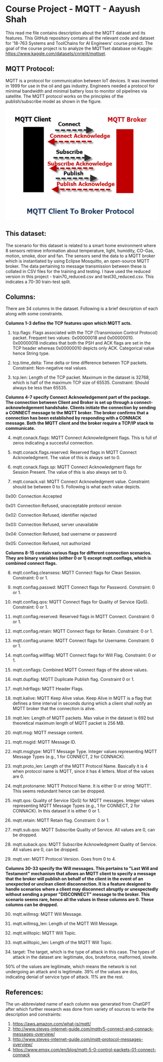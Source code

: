 # Course Project - MQTT - Aayush Shah

This read me file contains description about the MQTT dataset and its features. This GitHub repository contains all the relevant code and dataset for '18-763 Systems and ToolChains for AI Engineers' course project.
The goal of the course project is to analyze the MQTTset database on Kaggle: https://www.kaggle.com/datasets/cnrieiit/mqttset.

## MQTT Protocol:

MQTT is a protocol for communication between IoT devices. It was invented in 1999 for use in the oil and gas industry. Engineers needed a protocol for minimal bandwidth and minimal battery loss to monitor oil pipelines via satellite.
The MQTT protocol works on the principles of the publish/subscribe model as shown in the figure. 

![MQTT Communication](mqtt_comm.png)

## This dataset:

The scenario for this dataset is related to a smart home environment where 8 sensors retrieve information about temperature, light, humidity, CO-Gas, motion, smoke, door and fan. The sensors send the data to a MQTT broker which is instantiated by using Eclipse Mosquitto, an open-source MQTT broker.
The data pertaining to message transmission between these is collated in CSV files for the training and testing. I have used the reduced version in this project - train70_reduced.csv and test30_reduced.csv. This indicates a 70-30 train-test split. 

## Columns:

There are 34 columns in the dataset. Following is a brief description of each along with some constraints. 

**Columns 1-3 define the TCP features upon which MQTT acts.** 

1.	tcp.flags: Flags associated with the TCP (Transmission Control Protocol) packet. Frequent two values: 0x00000018 and 0x00000010. 0x00000018 indicates that both the PSH and ACK flags are set in the TCP header whereas 0x00000010 depicts only ACK. Categorical value hence String type. 

2.	tcp.time_delta: Time delta or time difference between TCP packets. Constraint: Non-negative real values.

3.	tcp.len: Length of the TCP packet. Maximum in the dataset is 32768, which is half of the maximum TCP size of 65535. Constraint: Should always be less than 65535.

**Columns 4-7 specify Connect Acknowledgement part of the package. The connection between Client and Broker is set up through a connect-acknowledgement handshake. Clients initiate the connection by sending a CONNECT message to the MQTT broker. The broker confirms that a connection has been established by responding with a CONNACK message. Both the MQTT client and the broker require a TCP/IP stack to communicate.**

4.	mqtt.conack.flags: MQTT Connect Acknowledgment flags. This is full of zeros indicating a succesful connection. 

5.	mqtt.conack.flags.reserved: Reserved flags in MQTT Connect Acknowledgment. The value of this is always set to 0. 

6.	mqtt.conack.flags.sp: MQTT Connect Acknowledgment flags for Session Present. The value of this is also always set to 0.

7.	mqtt.conack.val: MQTT Connect Acknowledgment value. Constraint: should be between 0 to 5. Following is what each value depicts. 

0x00: Connection Accepted

0x01: Connection Refused, unacceptable protocol version

0x02: Connection Refused, identifier rejected

0x03: Connection Refused, server unavailable

0x04: Connection Refused, bad username or password

0x05: Connection Refused, not authorized

**Columns 8-15 contain various flags for different connection scenarios. They are binary variables (either 0 or 1) except mqtt.conflags, which is combined connect flags.**

8.	mqtt.conflag.cleansess: MQTT Connect flags for Clean Session. Constraint: 0 or 1. 

9.	mqtt.conflag.passwd: MQTT Connect flags for Password. Constraint: 0 or 1. 

10.	mqtt.conflag.qos: MQTT Connect flags for Quality of Service (QoS). Constraint: 0 or 1. 

11.	mqtt.conflag.reserved: Reserved flags in MQTT Connect. Constraint: 0 or 1. 

12.	mqtt.conflag.retain: MQTT Connect flags for Retain. Constraint: 0 or 1. 

13.	mqtt.conflag.uname: MQTT Connect flags for Username. Constraint: 0 or 1. 

14.	mqtt.conflag.willflag: MQTT Connect flags for Will Flag. Constraint: 0 or 1. 

15.	mqtt.conflags: Combined MQTT Connect flags of the above values.

16.	mqtt.dupflag: MQTT Duplicate Publish flag. Constraint 0 or 1. 

17.	mqtt.hdrflags: MQTT Header Flags.

18.	mqtt.kalive: MQTT Keep Alive value. Keep Alive in MQTT is a flag that defines a time interval in seconds during which a client shall notify an MQTT broker that the connection is alive.

19.	mqtt.len: Length of MQTT packets. Max value in the dataset is 692 but theoretical maximum length of MQTT packet is 256 MB. 

20.	mqtt.msg: MQTT message content.

21.	mqtt.msgid: MQTT Message ID.

22.	mqtt.msgtype: MQTT Message Type. Integer values representing MQTT Message Types (e.g., 1 for CONNECT, 2 for CONNACK). 

23.	mqtt.proto_len: Length of the MQTT Protocol Name. Basically it is 4 when protocol name is MQTT, since it has 4 letters. Most of the values are 0.

24.	mqtt.protoname: MQTT Protocol Name. It is either 0 or string 'MQTT'. This seems redundant hence can be dropped. 

25.	mqtt.qos: Quality of Service (QoS) for MQTT messages. Integer values representing MQTT Message Types (e.g., 1 for CONNECT, 2 for CONNACK). In this dataset it is either 0 or 1.

26.	mqtt.retain: MQTT Retain flag. Constraint: 0 or 1. 

27.	mqtt.sub.qos: MQTT Subscribe Quality of Service. All values are 0, can be dropped.

28.	mqtt.suback.qos: MQTT Subscribe Acknowledgment Quality of Service. All values are 0, can be dropped. 

29.	mqtt.ver: MQTT Protocol Version. Goes from 0 to 4. 

**Columns 30-33 specify the Will messages. This pertains to "Last Will and Testament" mechanism that allows an MQTT client to specify a message that the broker will publish on behalf of the client in the event of an unexpected or unclean client disconnection. It is a feature designed to handle scenarios where a client may disconnect abruptly or unexpectedly without sending a proper "DISCONNECT" message to the broker.
This scenario seems rare, hence all the values in these columns are 0. These columns can be dropped.**

30.	mqtt.willmsg: MQTT Will Message.

31.	mqtt.willmsg_len: Length of the MQTT Will Message.

32.	mqtt.willtopic: MQTT Will Topic.

33.	mqtt.willtopic_len: Length of the MQTT Will Topic.

34.	target: The target, which is the type of attack in this case. The types of attack in the dataset are: legitimate, dos, bruteforce, malformed, slowite.

50% of the values are legitimate, which means the network is not undergoing an attack and is legitimate. 
39% of the values are dos, indicating denial of service type of attack. 
11% are the rest. 


## References: 
The un-abbreviated name of each column was generated from ChatGPT after which further research was done from variety of sources to write the description and constraints:

1) https://aws.amazon.com/what-is/mqtt/
2) http://www.steves-internet-guide.com/mqttv5-connect-and-connack-messages-overview/
3) http://www.steves-internet-guide.com/mqtt-protocol-messages-overview/
4) https://www.emqx.com/en/blog/mqtt-5-0-control-packets-01-connect-connack

